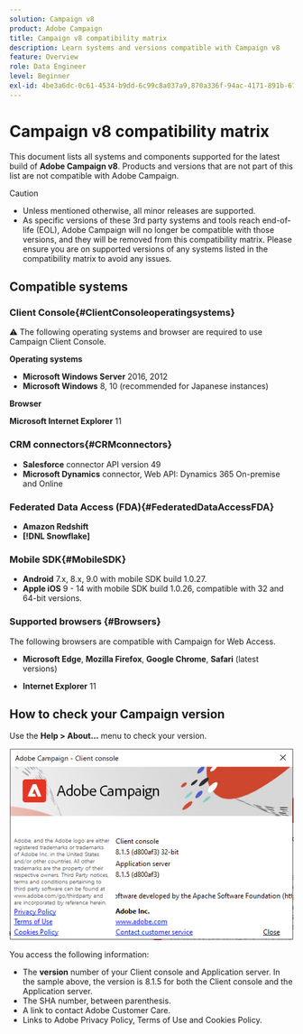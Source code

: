 ```yaml
---
solution: Campaign v8
product: Adobe Campaign
title: Campaign v8 compatibility matrix
description: Learn systems and versions compatible with Campaign v8
feature: Overview
role: Data Engineer
level: Beginner
exl-id: 4be3a6dc-0c61-4534-b9dd-6c99c8a037a9,870a336f-94ac-4171-891b-67614feef6ef,bebdd930-c7f6-4629-a489-3c704b33f058,d493e613-eb61-43b1-9c6d-1bd881af0734
---
```

# Campaign v8 compatibility matrix

This document lists all systems and components supported for the latest build of **Adobe Campaign v8**. Products and versions that are not part of this list are not compatible with Adobe Campaign.

>[!CAUTION]
>
>* Unless mentioned otherwise, all minor releases are supported.
>* As specific versions of these 3rd party systems and tools reach end-of-life (EOL), Adobe Campaign will no longer be compatible with those versions, and they will be removed from this compatibility matrix. Please ensure you are on supported versions of any systems listed in the compatibility matrix to avoid any issues.

## Compatible systems

### Client Console{#ClientConsoleoperatingsystems}

:warning: The following operating systems and browser are required to use Campaign Client Console.

**Operating systems**

* **Microsoft Windows Server** 2016, 2012
* **Microsoft Windows** 8, 10 (recommended for Japanese instances)

**Browser**

**Microsoft Internet Explorer** 11

### CRM connectors{#CRMconnectors}

* **Salesforce** connector API version 49
* **Microsoft Dynamics** connector, Web API: Dynamics 365 On-premise and Online

### Federated Data Access (FDA){#FederatedDataAccessFDA}
 
* **Amazon Redshift**
* **[!DNL Snowflake]**

### Mobile SDK{#MobileSDK}

* **Android** 7.x, 8.x, 9.0 with mobile SDK build 1.0.27.
* **Apple iOS** 9 - 14 with mobile SDK build 1.0.26, compatible with 32 and 64-bit versions.

### Supported browsers {#Browsers}

The following browsers are compatible with Campaign for Web Access.

* **Microsoft Edge**, **Mozilla Firefox**, **Google Chrome**, **Safari** (latest versions)

* **Internet Explorer** 11

## How to check your Campaign version

Use the **Help > About…** menu to check your version.

![](assets/ac-version.png)

You access the following information:

* The **version** number of your Client console and Application server. In the sample above, the version is 8.1.5 for both the Client console and the Application server.
* The SHA number, between parenthesis.
* A link to contact Adobe Customer Care.
* Links to Adobe Privacy Policy, Terms of Use and Cookies Policy.
